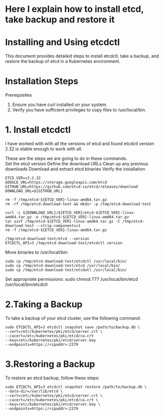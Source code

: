 # Here I explain how to install etcd, take backup and restore it
# Installing and Using etcdctl

This document provides detailed steps to install etcdctl, take a backup, and restore the backup of etcd in a Kubernetes environment.

# Installation Steps
Prerequisites

1. Ensure you have curl installed on your system.
2. Verify you have sufficient privileges to copy files to /usr/local/bin.

# 1. Install etcdctl

I have worked with with all the versions of etcd and found etcdctl version 2.32 is stable enough to work with all.

These are the steps we are going to do in these commands.  
Set the etcd version
Define the download URLs
Clean up any previous downloads
Download and extract etcd binaries
Verify the installation



    ETCD_VER=v3.2.32
    GOOGLE_URL=https://storage.googleapis.com/etcd
    GITHUB_URL=https://github.com/etcd-io/etcd/releases/download
    DOWNLOAD_URL=${GITHUB_URL}

    rm -f /tmp/etcd-${ETCD_VER}-linux-amd64.tar.gz
    rm -rf /tmp/etcd-download-test && mkdir -p /tmp/etcd-download-test

    curl -L ${DOWNLOAD_URL}/${ETCD_VER}/etcd-${ETCD_VER}-linux-amd64.tar.gz -o /tmp/etcd-${ETCD_VER}-linux-amd64.tar.gz
    tar xzvf /tmp/etcd-${ETCD_VER}-linux-amd64.tar.gz -C /tmp/etcd-download-test --strip-components=1
    rm -f /tmp/etcd-${ETCD_VER}-linux-amd64.tar.gz

    /tmp/etcd-download-test/etcd --version
    ETCDCTL_API=3 /tmp/etcd-download-test/etcdctl version

Move binaries to /usr/local/bin:

    sudo cp /tmp/etcd-download-test/etcdctl /usr/local/bin/
    sudo cp /tmp/etcd-download-test/etcd /usr/local/bin/
    sudo cp /tmp/etcd-download-test/etcdutl /usr/local/bin/

Set appropriate permissions:
    sudo chmod 777 /usr/local/bin/etcd /usr/local/bin/etcdctl 

# 2.Taking a Backup

To take a backup of your etcd cluster, use the following command:

    sudo ETCDCTL_API=3 etcdctl snapshot save /path/to/backup.db \
    --cert=/etc/kubernetes/pki/etcd/server.crt \
    --cacert=/etc/kubernetes/pki/etcd/ca.crt 
    --key=/etc/kubernetes/pki/etcd/server.key 
    --endpoints=https://<ipaddr>:2379

 # 3.Restoring a Backup

To restore an etcd backup, follow these steps:

    sudo ETCDCTL_API=3 etcdctl snapshot restore /path/to/backup.db \
    --data-dir=/var/lib/etcd \
    --cert=/etc/kubernetes/pki/etcd/server.crt \
    --cacert=/etc/kubernetes/pki/etcd/ca.crt \
    --key=/etc/kubernetes/pki/etcd/server.key \
    --endpoints=https://<ipaddr>:2379
